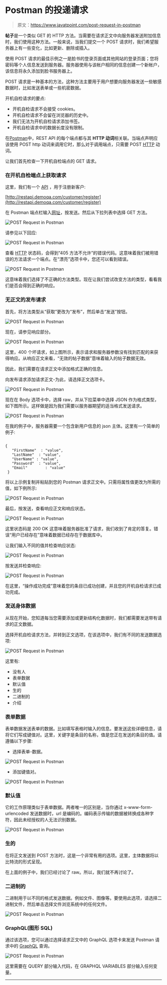 # Postman 的投递请求

> 原文：<https://www.javatpoint.com/post-request-in-postman>

**帖子**是一个类似 GET 的 HTTP 方法。当需要在请求正文中向服务器发送附加信息时，我们使用这种方法。一般来说，当我们提交一个 POST 请求时，我们希望服务器上有一些变化，比如更新、删除或插入。

使用 POST 请求的最佳示例之一是脸书的登录页面或其他网站的登录页面；您将密码等个人信息发送到服务器。服务器使用与该帐户相同的信息创建一个新帐户，该信息将永久添加到脸书服务器上。

POST 请求是一种基本的方法，这种方法主要用于用户想要向服务器发送一些敏感数据时，比如发送表单或一些机密数据。

开机自检请求的要点:

*   开机自检请求不会接受 cookies。
*   开机自检请求不会留在浏览器的历史中。
*   我们无法为开机自检请求添加书签。
*   开机自检请求中的数据长度没有限制。

在[Postman](https://www.javatpoint.com/postman)中，REST API 的每个端点都与其 **HTTP 动词**相关联。当端点声明应该使用 POST http 动词来调用它时，那么对于调用端点，只需要 POST [HTTP](https://www.javatpoint.com/http) 动词。

让我们首先检查一下开机自检端点的 GET 请求。

### 在开机自检端点上获取请求

这里，我们有一个 [API](https://www.javatpoint.com/api-full-form) ，用于注册新客户:

[http://restapi.demoqa.com/customer/register](http://restapi.demoqa.com/customer/register)

在 Postman 端点栏输入[网址](https://www.javatpoint.com/url-full-form)，按发送。然后从下拉列表中选择 GET 方法。

![POST Request in Postman](img/a76b8239fe9745338d36795f99ac703d.png)

请参见以下回应:

![POST Request in Postman](img/7859e157cc30f9dc926464d5b2103901.png)

查看 [HTTP](https://www.javatpoint.com/http-full-form) 状态码，会得到“405 方法不允许”的错误代码。这意味着我们被用错误的方法请求一个端点。在“漂亮”选项卡中，您还可以看到错误。

![POST Request in Postman](img/f888c885924207826d9b8679784af536.png)

这意味着我们选择了不正确的方法类型。现在让我们尝试改变方法的类型，看看我们是否会得到正确的响应。

### 无正文的发布请求

首先，将方法类型从“获取”更改为“发布”，然后单击“发送”按钮。

![POST Request in Postman](img/29b4105c1917825249a8753783962dbf.png)

现在，请参见响应部分。

![POST Request in Postman](img/523a2b9f444f8dcefa6ca72108287df7.png)

这里，400 个坏请求，如上图所示，表示请求和服务器参数没有找到匹配的来获得响应。从响应正文来看，“无效的帖子数据”意味着输入的帖子数据无效。

因此，我们需要在请求正文中添加格式正确的信息。

向发布请求添加请求正文-为此，请选择正文选项卡。

![POST Request in Postman](img/5096019b82ea588f5cac277e3474c6f7.png)

现在在 Body 选项卡中，选择 raw，并从下拉菜单中选择 JSON 作为格式类型，如下图所示。这样做是因为我们需要以服务器期望的适当格式发送请求。

![POST Request in Postman](img/75820000cf0e08e7f4249c60ba9b753a.png)

在我的例子中，服务器需要一个包含新用户信息的 json 主体。这里有一个简单的例子:

```

{
   "FirstName"  : "value",
   "LastName"  : "value",
   "UserName" : "value",
   "Password"  : "value",
   "Email"        : "value"
 }

```

将以上示例复制并粘贴到您的 Postman 请求正文中。只需将属性值更改为所需的值，如下例所示:

![POST Request in Postman](img/57b57c9832be43b33b02a5b4bd2bb112.png)

最后，按发送，查看响应正文和响应状态。

![POST Request in Postman](img/ac86f639e39f80f848c3c305c93dc051.png)

这里状态码是 200 OK 这意味着服务器批准了请求，我们收到了肯定的答复。错误“用户已经存在”意味着数据已经存在于数据库中。

让我们输入不同的值并检查响应状态:

![POST Request in Postman](img/904d539b8ce4dc8526e12b0af4ecfb1f.png)

按发送并检查响应:

![POST Request in Postman](img/b35d76e2518e2128020d6cbcc87df439.png)

在这里，“操作成功完成”意味着您的条目已成功创建，并且您的开机自检请求已成功完成。

### 发送身体数据

从现在开始，您知道每当您需要添加或更新结构化数据时，我们都需要发送带有请求的正文数据。

选择开机自检请求方法，并转到正文选项，在该选项中，我们有不同的发送数据选项:

![POST Request in Postman](img/bdd1e2e4a57456628b10634d29975754.png)

这里有:

*   没有人
*   表单数据
*   默认值
*   生的
*   二进制的
*   介绍

### 表单数据

表单数据发送表单的数据。比如填写表格时输入的信息。要发送这些详细信息，请将它们写成键值对。这里，关键字是条目的名称，值是您正在发送的条目的值。请遵循以下步骤:

*   选择表单-数据。

![POST Request in Postman](img/34bf72bc4a1bd785af9b37e421a71bce.png)

*   添加键值对。

![POST Request in Postman](img/40badd25293ce12fafaaface12dfebcc.png)

### 默认值

它的工作原理类似于表单数据。两者唯一的区别是，当你通过 x-www-form-urlencoded 发送数据时，url 是编码的。编码表示传输的数据被转换成各种字符，因此未经授权的人无法识别数据。

![POST Request in Postman](img/d932024972a7c93c3c0faf56004b9d01.png)

### 生的

在将正文发送到 POST 方法时，这是一个非常有用的选项。这里，主体数据将以比特流的形式呈现。

在上面的例子中，我们已经讨论了 raw。所以，我们就不再讨论了。

### 二进制的

二进制用于以不同的格式发送数据。例如文件、图像等。要使用此选项，请选择二进制文件，然后单击选择文件浏览系统中的任何文件。

![POST Request in Postman](img/aa19e3f9a0e13a3e498d774492a92e54.png)

### GraphQL(图形 SQL)

通过该选项，您可以通过选择请求正文中的 GraphQL 选项卡来发送 Postman 请求中的 [GraphQL](https://www.javatpoint.com/graphql) 查询。

![POST Request in Postman](img/7cf93ebcfededa8e884e02da826d97be.png)

这里需要在 QUERY 部分输入代码，在 GRAPHQL VARIABLES 部分输入任何变量。

* * *